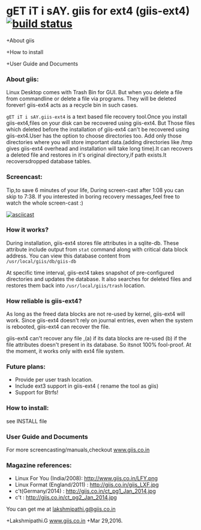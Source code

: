 gET iT i sAY. giis for ext4 (giis-ext4)
[![build status](https://travis-ci.org/Lakshmipathi/giis-ext4.svg?branch=master)](https://travis-ci.org/Lakshmipathi/giis-ext4) 
=====================================
	
+About giis

+How to install

+User Guide and Documents


### About giis:

Linux Desktop comes with Trash Bin for GUI. But when you delete a file from commandline or delete a file via programs. They will be deleted forever! giis-ext4 acts as a recycle bin in such cases. 

`gET iT i sAY.giis-ext4` is a text based file recovery tool.Once you install giis-ext4,files on your disk can be recovered using giis-ext4. But Those files which deleted before the installation of giis-ext4 can't be recovered using giis-ext4.User has the option to choose directories too. Add only those directories where you will store important data.(adding directories like /tmp gives giis-ext4 overhead and installation will take long time).It can recovers a deleted file and restores in it's original directory,if path exists.It recoversdropped database tables.

### Screencast:
Tip,to save 6 minutes of your life, During screen-cast after 1:08 you can skip to 7:38. If you interested in boring recovery messages,feel free to watch the whole screen-cast :)

[![asciicast](https://asciinema.org/a/43t9t02wyg1r8hxhdo8w0533o.png)](https://asciinema.org/a/43t9t02wyg1r8hxhdo8w0533o)

### How it works?

During installation, giis-ext4 stores file attributes in a sqlite-db. These attribute include output from `stat` command along 
with critical data block address. You can view this database content from `/usr/local/giis/db/giis-db`

At specific time interval, giis-ext4 takes snapshot of pre-configured directories and updates the database. It also searches for deleted files and restores them back into `/usr/local/giis/trash` location.

### How reliable is giis-ext4?

As long as the freed data blocks are not re-used by kernel, giis-ext4 will work. Since giis-ext4 doesn't rely on journal entries, even when the system is rebooted,  giis-ext4 can recover the file. 

giis-ext4 can't recover any file ,(a) if its data blocks are re-used (b) if the file attributes doesn't present in its database. So itsnot 100% fool-proof. At the moment, it works only with ext4 file system.


### Future plans:

- Provide per user trash location.
- Include ext3 support in giis-ext4  ( rename the tool as giis)
- Support for Btrfs! 


### How to install:

see INSTALL file

### User Guide and Documents

For more screencasting/manuals,checkout  www.giis.co.in

### Magazine references:

- Linux For You (India/2008): http://www.giis.co.in/LFY.png
- Linux Format (England/2011) : http://giis.co.in/giis_LXF.jpg
- c't(Germany/2014) : http://giis.co.in/ct_pg1_Jan_2014.jpg
- c't : http://giis.co.in/ct_pg2_Jan_2014.jpg


You can get me at  <lakshmipathi.g@giis.co.in>

+Lakshmipathi.G
www.giis.co.in
+Mar 29,2016.
